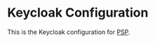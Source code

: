 # Keycloak Configuration

This is the Keycloak configuration for [PSP](https://github.com/Portfolio-Solver-Platform).


